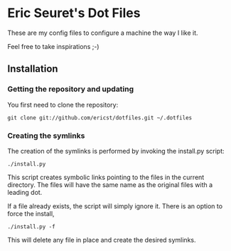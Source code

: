 # Eric Seuret's Dot Files

These are my config files to configure a machine the way I like it.

Feel free to take inspirations ;-)

## Installation

### Getting the repository and updating

You first need to clone the repository:

    git clone git://github.com/ericst/dotfiles.git ~/.dotfiles

### Creating the symlinks

The creation of the symlinks is performed by invoking the install.py script:

    ./install.py

This script creates symbolic links pointing to the files in the current
directory. The files will have the same name as the original files with a
leading dot.

If a file already exists, the script will simply ignore it. There is an option
to force the install,

    ./install.py -f

This will delete any file in place and create the desired symlinks.

